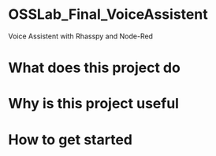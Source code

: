 # OSSLab_Final_VoiceAssistent
Voice Assistent with Rhasspy and Node-Red

# What does this project do

# Why is this project useful

# How to get started
